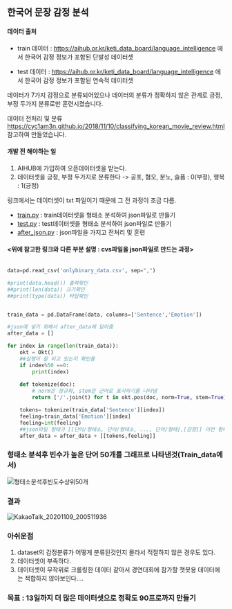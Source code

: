 
## 한국어 문장 감정 분석

#### 데이터 출처

  - train 데이터 : https://aihub.or.kr/keti_data_board/language_intelligence 에서 한국어 감정 정보가 포함된 단발성 데이터셋

  - test 데이터 : https://aihub.or.kr/keti_data_board/language_intelligence 에서 한국어 감정 정보가 포함된 연속적 데이터셋 
  
  

데이터가 7가지 감정으로 분류되어있으나 데이터의 분류가 정확하지 않은 관계로 긍정, 부정 두가지 분류로만 훈련시켰습니다.
 
데이터 전처리 및 분류
https://cyc1am3n.github.io/2018/11/10/classifying_korean_movie_review.html
참고하여 만들었습니다.

#### 개발 전 해야하는 일 
  1. AIHUB에 가입하여 오픈데이터셋을 받는다.
  2. 데이터셋을 긍정, 부정 두가지로 분류한다 -> 공포, 혐오, 분노, 슬픔 : 0(부정), 행복 : 1(긍정)
  

링크에서는 데이터셋이 txt 파일이기 때문에 그 전 과정이 조금 다름.
- [train.py](https://github.com/GwonHJ/NLP/blob/master/Classifying%20korean%20sentence/train.py) : train데이터셋을 형태소 분석하여 json파일로 만들기
- [test.py](https://github.com/GwonHJ/NLP/blob/master/Classifying%20korean%20sentence/test.py) : test데이터셋을 형태소 분석하여 json파일로 만들기
- [after_json.py](https://github.com/GwonHJ/NLP/blob/master/Classifying%20korean%20sentence/after_json.py) : json파일을 가지고 전처리 및 훈련


#### <위에 참고한 링크와 다른 부분 설명 : cvs파일을 json파일로 만드는 과정>

```python

data=pd.read_csv('onlybinary_data.csv', sep=",")

#print(data.head()) 출력확인
##print(len(data)) 크기확인
##print(type(data)) 타입확인


train_data = pd.DataFrame(data, columns=['Sentence','Emotion'])

#json에 넣기 위해서 after_data에 담아줌
after_data = []

for index in range(len(train_data)):
    okt = Okt()
    ##실행이 잘 되고 있는지 확인용
    if index%50 ==0:
        print(index)
        
    def tokenize(doc):
        # norm은 정규화, stem은 근어로 표시하기를 나타냄
        return ['/'.join(t) for t in okt.pos(doc, norm=True, stem=True)] 

    tokens= tokenize(train_data['Sentence'][index])    
    feeling=train_data['Emotion'][index]
    feeling=int(feeling)
    ##json파일 형태가 [[단어/형태소, 단어/형태소, ..., 단어/형태],[감정]] 이런 형태가 되어야 하기 때문에 [[tokens, feeling]] 
    after_data = after_data + [[tokens,feeling]]

```

### 형태소 분석후 빈수가 높은 단어 50개를 그래프로 나타낸것(Train_data에서)

![형태소분석후빈도수상위50개](https://user-images.githubusercontent.com/45057466/98559748-59402600-22ea-11eb-8e7c-c7a630b4b1c5.png)


### 결과
![KakaoTalk_20201109_200511936](https://user-images.githubusercontent.com/45057466/98559780-6230f780-22ea-11eb-9bf0-77d1834f79df.png)


### 아쉬운점 
  1. dataset의 감정분류가 어떻게 분류된것인지 몰라서 적절하지 않은 경우도 있다. 
  2. 데이터셋이 부족하다.
  3. 데이터셋이 무작위로 크롤링한 데이터 같아서 경연대회에 참가할 챗봇용 데이터에는 적합하지 않아보인다....
  
### 목표 : 13일까지 더 많은 데이터셋으로 정확도 90프로까지 만들기
